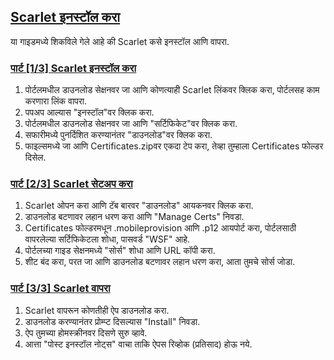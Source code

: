 ## [Scarlet इनस्टॉल करा](accent://)

या गाइडमध्ये शिकविले गेले आहे की Scarlet कसे इनस्टॉल आणि वापरा.

### [पार्ट [1/3] Scarlet इनस्टॉल करा](accent://)

1. पोर्टलमधील डाउनलोड सेक्षनवर जा आणि कोणत्याही Scarlet लिंकवर क्लिक करा, पोर्टलसह काम करणारा लिंक वापरा.  
2. पपअप आल्यास "इनस्टॉल"वर क्लिक करा.  
3. पोर्टलमधील डाउनलोड सेक्षनवर जा आणि "सर्टिफिकेट"वर क्लिक करा.  
4. सफारीमध्ये पुनर्दिशित करण्यानंतर "डाउनलोड"वर क्लिक करा.  
5. फाइल्समध्ये जा आणि Certificates.zipवर एकदा टेप करा, तेव्हा तुम्हाला Certificates फोल्डर दिसेल.  

### [पार्ट [2/3] Scarlet सेटअप करा](accent://)

1. Scarlet ओपन करा आणि टॅब बारवर "डाउनलोड" आयकनवर क्लिक करा.  
2. डाउनलोड बटणावर लहान धरण करा आणि "Manage Certs" निवडा.  
3. Certificates फोल्डरमधून .mobileprovision आणि .p12 आयपोर्ट करा, पोर्टलसाठी वापरलेल्या सर्टिफिकेटला शोधा, पासवर्ड "WSF" आहे.  
4. पोर्टलच्या गाइड सेक्षनमध्ये "सोर्स" शोधा आणि URL कॉपी करा.  
5. शीट बंद करा, परत जा आणि डाउनलोड बटणावर लहान धरण करा, आता तुमचे सोर्स जोडा.  

### [पार्ट [3/3] Scarlet वापरा](accent://)

1. Scarlet वापरून कोणतीही ऐप डाउनलोड करा.  
2. डाउनलोड करण्यानंतर प्रोम्प्ट दिसल्यास "Install" निवडा.  
3. ऐप तुमच्या होमस्क्रीनवर दिसणे सुरु व्हावे.  
4. आत्ता "पोस्ट इनस्टॉल नोट्स" वाचा ताकि ऐपस रिव्होक (प्रतिसाद) होऊ नये.  